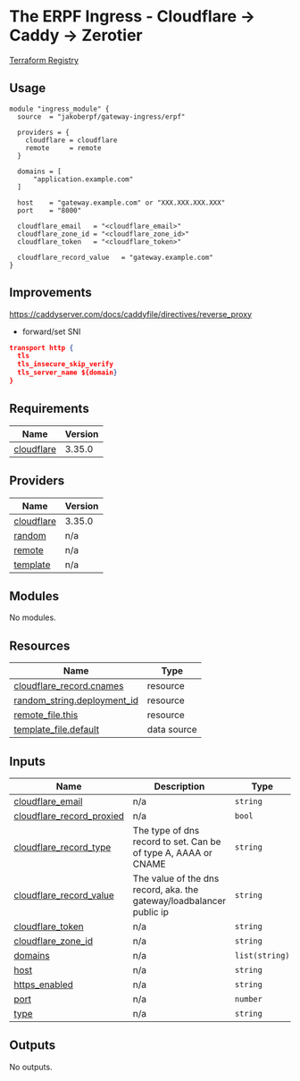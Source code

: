 # The ERPF Ingress - Cloudflare -> Caddy -> Zerotier

[Terraform Registry](https://registry.terraform.io/modules/jakoberpf/gateway-ingress/erpf/latest)

## Usage

```hcl
module "ingress_module" {
  source  = "jakoberpf/gateway-ingress/erpf"

  providers = {
    cloudflare = cloudflare
    remote     = remote
  }

  domains = [
      "application.example.com"
  ]

  host    = "gateway.example.com" or "XXX.XXX.XXX.XXX"
  port    = "8000"

  cloudflare_email   = "<cloudflare_email>"
  cloudflare_zone_id = "<cloudflare_zone_id>"
  cloudflare_token   = "<cloudflare_token>"

  cloudflare_record_value   = "gateway.example.com"
}
```

## Improvements

<https://caddyserver.com/docs/caddyfile/directives/reverse_proxy>

- forward/set SNI

```json
transport http {
  tls
  tls_insecure_skip_verify
  tls_server_name ${domain}
}
```

<!-- BEGIN_TF_DOCS -->
## Requirements

| Name | Version |
|------|---------|
| <a name="requirement_cloudflare"></a> [cloudflare](#requirement\_cloudflare) | 3.35.0 |

## Providers

| Name | Version |
|------|---------|
| <a name="provider_cloudflare"></a> [cloudflare](#provider\_cloudflare) | 3.35.0 |
| <a name="provider_random"></a> [random](#provider\_random) | n/a |
| <a name="provider_remote"></a> [remote](#provider\_remote) | n/a |
| <a name="provider_template"></a> [template](#provider\_template) | n/a |

## Modules

No modules.

## Resources

| Name | Type |
|------|------|
| [cloudflare_record.cnames](https://registry.terraform.io/providers/cloudflare/cloudflare/3.35.0/docs/resources/record) | resource |
| [random_string.deployment_id](https://registry.terraform.io/providers/hashicorp/random/latest/docs/resources/string) | resource |
| [remote_file.this](https://registry.terraform.io/providers/tenstad/remote/latest/docs/resources/file) | resource |
| [template_file.default](https://registry.terraform.io/providers/hashicorp/template/latest/docs/data-sources/file) | data source |

## Inputs

| Name | Description | Type | Default | Required |
|------|-------------|------|---------|:--------:|
| <a name="input_cloudflare_email"></a> [cloudflare\_email](#input\_cloudflare\_email) | n/a | `string` | n/a | yes |
| <a name="input_cloudflare_record_proxied"></a> [cloudflare\_record\_proxied](#input\_cloudflare\_record\_proxied) | n/a | `bool` | `false` | no |
| <a name="input_cloudflare_record_type"></a> [cloudflare\_record\_type](#input\_cloudflare\_record\_type) | The type of dns record to set. Can be of type A, AAAA or CNAME | `string` | `"CNAME"` | no |
| <a name="input_cloudflare_record_value"></a> [cloudflare\_record\_value](#input\_cloudflare\_record\_value) | The value of the dns record, aka. the gateway/loadbalancer public ip | `string` | `"gateway.dns.erpf.de"` | no |
| <a name="input_cloudflare_token"></a> [cloudflare\_token](#input\_cloudflare\_token) | n/a | `string` | n/a | yes |
| <a name="input_cloudflare_zone_id"></a> [cloudflare\_zone\_id](#input\_cloudflare\_zone\_id) | n/a | `string` | n/a | yes |
| <a name="input_domains"></a> [domains](#input\_domains) | n/a | `list(string)` | `[]` | no |
| <a name="input_host"></a> [host](#input\_host) | n/a | `string` | `""` | no |
| <a name="input_https_enabled"></a> [https\_enabled](#input\_https\_enabled) | n/a | `string` | `"true"` | no |
| <a name="input_port"></a> [port](#input\_port) | n/a | `number` | `0` | no |
| <a name="input_type"></a> [type](#input\_type) | n/a | `string` | `"default"` | no |

## Outputs

No outputs.
<!-- END_TF_DOCS -->